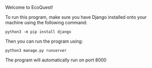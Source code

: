Welcome to EcoQuest!

To run this program, make sure you have Django installed onto your machine using the following command:
```
python3 -m pip install django
```

Then you can run the program using:
```
python3 manage.py runserver
```

The program will automatically run on port 8000
